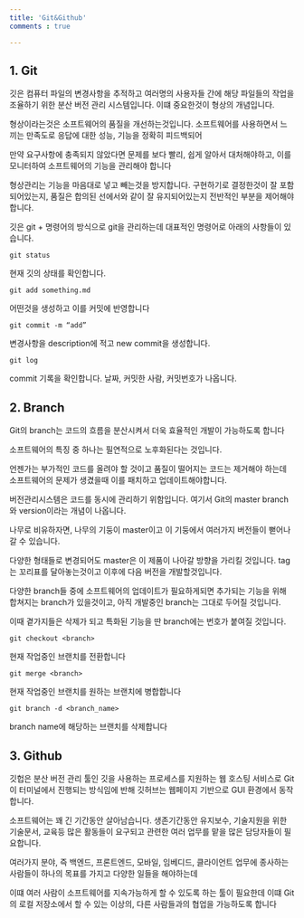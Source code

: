 ```yaml
---
title: 'Git&Github'
comments : true

---
```

## 1. Git
깃은 컴퓨터 파일의 변경사항을 추적하고 여러명의 사용자들 간에 해당 파일들의 작업을 조율하기 위한
분산 버전 관리 시스템입니다. 이떄 중요한것이 형상의 개념입니다.

형상이라는것은 소프트웨어의 품질을 개선하는것입니다.  소프트웨어를 사용하면서 느끼는 만족도로 응답에 대한 성능, 기능을 정확히 피드백되어 

만약 요구사항에 충족되지 않았다면  문제를 보다 빨리, 쉽게 알아서 대처해야하고, 이를 모니터하여 소프트웨어의 기능을 관리해야 합니다

형상관리는 기능을 마음대로 넣고 빼는것을 방지합니다. 구현하기로 결정한것이 잘 포함되어있는지, 품질은 합의된 선에서와 같이 잘 유지되어있는지
전반적인 부분을 제어해야합니다.

깃은 git + 명령어의 방식으로 git을 관리하는데 대표적인 명령어로 아래의 사항들이 있습니다.


`git status`

현재 깃의 상태를 확인합니다.

`git add something.md`

어떤것을 생성하고 이를 커밋에 반영합니다

`git commit -m “add”`

변경사항을 description에 적고 new commit을 생성합니다.

`git log`

commit 기록을 확인합니다. 날짜, 커밋한 사람, 커밋번호가 나옵니다.

## 2. Branch

Git의 branch는 코드의 흐름을 분산시켜서 더욱 효율적인 개발이 가능하도록 합니다


소프트웨어의 특징 중 하나는 필연적으로 노후화된다는 것입니다.

언젠가는 부가적인 코드를 올려야 할 것이고 품질이 떨어지는 코드는 제거해야 하는데 소프트웨어의 문제가 생겼을때 이를 패치하고 업데이트해야합니다.

버전관리시스템은 코드를 동시에 관리하기 위함입니다. 여기서 Git의 master branch 와 version이라는 개념이 나옵니다.

나무로 비유하자면, 나무의 기둥이 master이고 이 기둥에서 여러가지 버전들이 뻗어나갈 수 있습니다. 

다양한 형태들로 변경되어도 master은 이 제품이 나아갈 방향을 가리킬 것입니다. tag는 꼬리표를 달아놓는것이고 이후에 다음 버전을 개발할것입니다. 

다양한 branch들 중에 소프트웨어의 업데이트가 필요하게되면 추가되는 기능을 위해 합쳐지는 branch가 있을것이고, 아직 개발중인 branch는 그대로 두어질 것입니다. 

이때 곁가지들은 삭제가 되고 특화된 기능을 딴 branch에는 번호가 붙여질 것입니다.

`git checkout <branch>`

현재 작업중인 브랜치를 전환합니다

`git merge <branch>`

현재 작업중인 브랜치를 원하는 브랜치에 병합합니다

`git branch -d <branch_name>`

branch name에 해당하는 브랜치를 삭제합니다


## 3. Github

깃헙은 분산 버전 관리 툴인 깃을 사용하는 프로세스를 지원하는 웹 호스팅 서비스로 Git이 터미널에서 진행되는 방식임에 반해 
깃허브는 웹페이지 기반으로 GUI 환경에서 동작합니다.

소프트웨어는 꽤 긴 기간동안 살아남습니다. 
생존기간동안 유지보수, 기술지원을 위한 기술문서, 교육등 많은 활동들이 요구되고 관련한 여러 업무를 맡을 많은 담당자들이 필요합니다.
 

여러가지 분야, 즉 백엔드, 프론트엔드, 모바일, 임베디드, 클라이언트 업무에 종사하는 사람들이
하나의 목표를 가지고 다양한 일들을 해야하는데 

이떄 여러 사람이 소프트웨어를 지속가능하게 할 수 있도록 하는 툴이 필요한데 이떄 
Git의 로컬 저장소에서 할 수 있는 이상의, 다른 사람들과의 협업을 가능하도록 합니다
